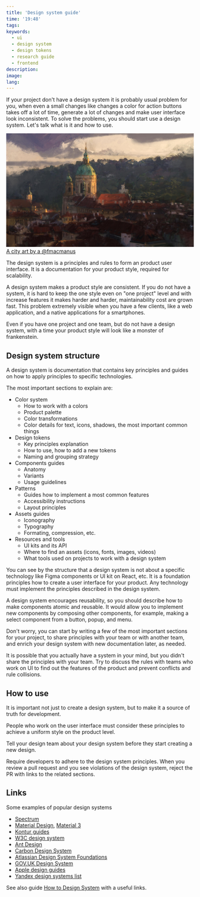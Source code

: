 ```yaml
---
title: 'Design system guide'
time: '19:48'
tags:
keywords:
  - ui
  - design system
  - design tokens
  - research guide
  - frontend
description:
image:
lang:
---
```


If your project don't have a design system it is probably usual problem for you, when even a small changes like changes a color for action buttons takes off a lot of time, generate a lot of changes and make user interface look inconsistent. To solve the problems, you should start use a design system. Let's talk what is it and how to use.

[
![City study with some painterly additions](a_city_by_fmacmanus.jpg)
A city art by a @fmacmanus
](https://www.deviantart.com/fmacmanus/art/A-City-510598968)

The design system is a principles and rules to form an product user interface. It is a documentation for your product style, required for scalability.

A design system makes a product style are consistent. If you do not have a system, it is hard to keep the one style even on "one project" level and with increase features it makes harder and harder, maintainability cost are grown fast. This problem extremely visible when you have a few clients, like a web application, and a native applications for a smartphones.

Even if you have one project and one team, but do not have a design system, with a time your product style will look like a monster of frankenstein.

## Design system structure

A design system is documentation that contains key principles and guides on how to apply principles to specific technologies.

The most important sections to explain are:

- Color system
  - How to work with a colors
  - Product palette
  - Color transformations
  - Color details for text, icons, shadows, the most important common things
- Design tokens
  - Key principles explanation
  - How to use, how to add a new tokens
  - Naming and grouping strategy
- Components guides
  - Anatomy
  - Variants
  - Usage guidelines
- Patterns
  - Guides how to implement a most common features
  - Accessibility instructions
  - Layout principles
- Assets guides
  - Iconography
  - Typography
  - Formating, compression, etc.
- Resources and tools
  - UI kits and its API
  - Where to find an assets (icons, fonts, images, videos)
  - What tools used on projects to work with a design system

You can see by the structure that a design system is not about a specific technology like Figma components or UI kit on React, etc. It is a foundation principles how to create a user interface for your product. Any technology must implement the principles described in the design system.

A design system encourages reusability, so you should describe how to make components atomic and reusable. It would allow you to implement new components by composing other components, for example, making a select component from a button, popup, and menu.

Don't worry, you can start by writing a few of the most important sections for your project, to share principles with your team or with another team, and enrich your design system with new documentation later, as needed.

It is possible that you actually have a system in your mind, but you didn't share the principles with your team. Try to discuss the rules with teams who work on UI to find out the features of the product and prevent conflicts and rule collisions.

## How to use

It is important not just to create a design system, but to make it a source of truth for development.

People who work on the user interface must consider these principles to achieve a uniform style on the product level.

Tell your design team about your design system before they start creating a new design.

Require developers to adhere to the design system principles. When you review a pull request and you see violations of the design system, reject the PR with links to the related sections.

## Links

Some examples of popular design systems

- [Spectrum](https://spectrum.adobe.com/)
- [Material Design](https://m2.material.io/design/introduction), [Material 3](https://m3.material.io/)
- [Kontur guides](https://guides.kontur.ru/)
- [W3C design system](https://design-system.w3.org/)
- [Ant Design](https://ant.design/docs/spec/introduce)
- [Carbon Design System](https://carbondesignsystem.com/)
- [Atlassian Design System Foundations](https://atlassian.design/foundations)
- [GOV.UK Design System](https://design-system.service.gov.uk/)
- [Apple design guides](https://developer.apple.com/design/)
- [Yandex design systems list](http://designsystemsclub.ru/)

See also guide [How to Design System](http://how-to-design-system.com/) with a useful links.
